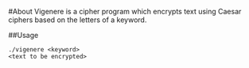 #About
Vigenere is a cipher program which encrypts text using Caesar ciphers based on the letters of a keyword.

##Usage
```
./vigenere <keyword>
<text to be encrypted>
```
